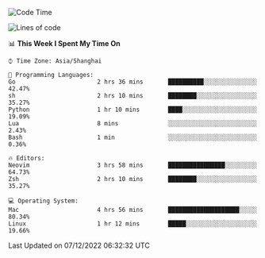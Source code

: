 <!--START_SECTION:waka-->
![Code Time](http://img.shields.io/badge/Code%20Time-1%2C036%20hrs%2019%20mins-blue)

![Lines of code](https://img.shields.io/badge/From%20Hello%20World%20I%27ve%20Written-24%20Thousand%20lines%20of%20code-blue)

📊 **This Week I Spent My Time On** 

```text
⌚︎ Time Zone: Asia/Shanghai

💬 Programming Languages: 
Go                       2 hrs 36 mins       ██████████░░░░░░░░░░░░░░░   42.47% 
sh                       2 hrs 10 mins       ████████░░░░░░░░░░░░░░░░░   35.27% 
Python                   1 hr 10 mins        ████░░░░░░░░░░░░░░░░░░░░░   19.09% 
Lua                      8 mins              ░░░░░░░░░░░░░░░░░░░░░░░░░   2.43% 
Bash                     1 min               ░░░░░░░░░░░░░░░░░░░░░░░░░   0.36%

🔥 Editors: 
Neovim                   3 hrs 58 mins       ████████████████░░░░░░░░░   64.73% 
Zsh                      2 hrs 10 mins       ████████░░░░░░░░░░░░░░░░░   35.27%

💻 Operating System: 
Mac                      4 hrs 56 mins       ████████████████████░░░░░   80.34% 
Linux                    1 hr 12 mins        █████░░░░░░░░░░░░░░░░░░░░   19.66%

```


 Last Updated on 07/12/2022 06:32:32 UTC
<!--END_SECTION:waka-->
